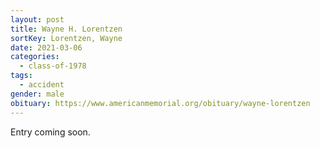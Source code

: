 ```yaml
---
layout: post
title: Wayne H. Lorentzen
sortKey: Lorentzen, Wayne
date: 2021-03-06
categories:
  - class-of-1978
tags:
  - accident
gender: male
obituary: https://www.americanmemorial.org/obituary/wayne-lorentzen
---
```

E﻿ntry coming soon.